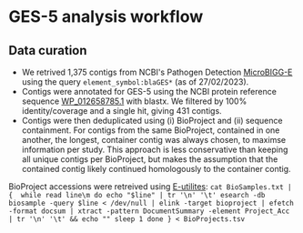 # GES-5 analysis workflow

## Data curation

- We retrived 1,375 contigs from NCBI's Pathogen Detection [MicroBIGG-E](https://www.ncbi.nlm.nih.gov/pathogens/microbigge) using the query `element_symbol:blaGES*` (as of 27/02/2023).
- Contigs were annotated for GES-5 using the NCBI protein reference sequence [WP_012658785.1](https://www.ncbi.nlm.nih.gov/protein/WP_012658785.1) with blastx. We filtered by 100% identity/coverage and a single hit, giving 431 contigs.
- Contigs were then deduplicated using (i) BioProject and (ii) sequence containment. For contigs from the same BioProject, contained in one another, the longest, container contig was always chosen, to maximse information per study. This approach is less conservative than keeping all unique contigs per BioProject, but makes the assumption that the contained contig likely continued homologously to the container contig.

BioProject accessions were retreived using [E-utilites](https://www.ncbi.nlm.nih.gov/books/NBK179288/):
`cat BioSamples.txt | { 
while read line\m
do
echo "$line" | tr '\n' '\t'
esearch -db biosample -query $line < /dev/null | elink -target bioproject | efetch -format docsum | xtract -pattern DocumentSummary -element Project_Acc | tr '\n' '\t' && echo ""
sleep 1
done
} < BioProjects.tsv`
